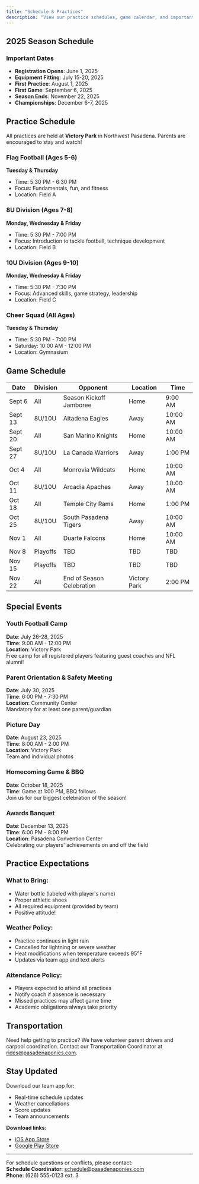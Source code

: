 ```yaml
---
title: "Schedule & Practices"
description: "View our practice schedules, game calendar, and important dates for the season"
---
```


## 2025 Season Schedule

### Important Dates
- **Registration Opens**: June 1, 2025
- **Equipment Fitting**: July 15-20, 2025
- **First Practice**: August 1, 2025
- **First Game**: September 6, 2025
- **Season Ends**: November 22, 2025
- **Championships**: December 6-7, 2025

## Practice Schedule

All practices are held at **Victory Park** in Northwest Pasadena. Parents are encouraged to stay and watch!

### Flag Football (Ages 5-6)
**Tuesday & Thursday**
- Time: 5:30 PM - 6:30 PM
- Focus: Fundamentals, fun, and fitness
- Location: Field A

### 8U Division (Ages 7-8)
**Monday, Wednesday & Friday**
- Time: 5:30 PM - 7:00 PM
- Focus: Introduction to tackle football, technique development
- Location: Field B

### 10U Division (Ages 9-10)
**Monday, Wednesday & Friday**
- Time: 5:30 PM - 7:30 PM
- Focus: Advanced skills, game strategy, leadership
- Location: Field C

### Cheer Squad (All Ages)
**Tuesday & Thursday**
- Time: 5:30 PM - 7:00 PM
- Saturday: 10:00 AM - 12:00 PM
- Location: Gymnasium

## Game Schedule

<div class="schedule-table">
<table>
<thead>
<tr>
<th>Date</th>
<th>Division</th>
<th>Opponent</th>
<th>Location</th>
<th>Time</th>
</tr>
</thead>
<tbody>
<tr>
<td>Sept 6</td>
<td>All</td>
<td>Season Kickoff Jamboree</td>
<td>Home</td>
<td>9:00 AM</td>
</tr>
<tr>
<td>Sept 13</td>
<td>8U/10U</td>
<td>Altadena Eagles</td>
<td>Away</td>
<td>10:00 AM</td>
</tr>
<tr>
<td>Sept 20</td>
<td>All</td>
<td>San Marino Knights</td>
<td>Home</td>
<td>10:00 AM</td>
</tr>
<tr>
<td>Sept 27</td>
<td>8U/10U</td>
<td>La Canada Warriors</td>
<td>Away</td>
<td>1:00 PM</td>
</tr>
<tr>
<td>Oct 4</td>
<td>All</td>
<td>Monrovia Wildcats</td>
<td>Home</td>
<td>10:00 AM</td>
</tr>
<tr>
<td>Oct 11</td>
<td>8U/10U</td>
<td>Arcadia Apaches</td>
<td>Away</td>
<td>10:00 AM</td>
</tr>
<tr>
<td>Oct 18</td>
<td>All</td>
<td>Temple City Rams</td>
<td>Home</td>
<td>1:00 PM</td>
</tr>
<tr>
<td>Oct 25</td>
<td>8U/10U</td>
<td>South Pasadena Tigers</td>
<td>Away</td>
<td>10:00 AM</td>
</tr>
<tr>
<td>Nov 1</td>
<td>All</td>
<td>Duarte Falcons</td>
<td>Home</td>
<td>10:00 AM</td>
</tr>
<tr>
<td>Nov 8</td>
<td>Playoffs</td>
<td>TBD</td>
<td>TBD</td>
<td>TBD</td>
</tr>
<tr>
<td>Nov 15</td>
<td>Playoffs</td>
<td>TBD</td>
<td>TBD</td>
<td>TBD</td>
</tr>
<tr>
<td>Nov 22</td>
<td>All</td>
<td>End of Season Celebration</td>
<td>Victory Park</td>
<td>2:00 PM</td>
</tr>
</tbody>
</table>
</div>

## Special Events

### Youth Football Camp
**Date**: July 26-28, 2025  
**Time**: 9:00 AM - 12:00 PM  
**Location**: Victory Park  
Free camp for all registered players featuring guest coaches and NFL alumni!

### Parent Orientation & Safety Meeting
**Date**: July 30, 2025  
**Time**: 6:00 PM - 7:30 PM  
**Location**: Community Center  
Mandatory for at least one parent/guardian

### Picture Day
**Date**: August 23, 2025  
**Time**: 8:00 AM - 2:00 PM  
**Location**: Victory Park  
Team and individual photos

### Homecoming Game & BBQ
**Date**: October 18, 2025  
**Time**: Game at 1:00 PM, BBQ follows  
Join us for our biggest celebration of the season!

### Awards Banquet
**Date**: December 13, 2025  
**Time**: 6:00 PM - 8:00 PM  
**Location**: Pasadena Convention Center  
Celebrating our players' achievements on and off the field

## Practice Expectations

### What to Bring:
- Water bottle (labeled with player's name)
- Proper athletic shoes
- All required equipment (provided by team)
- Positive attitude!

### Weather Policy:
- Practice continues in light rain
- Cancelled for lightning or severe weather
- Heat modifications when temperature exceeds 95°F
- Updates via team app and text alerts

### Attendance Policy:
- Players expected to attend all practices
- Notify coach if absence is necessary
- Missed practices may affect game time
- Academic obligations always take priority

## Transportation

Need help getting to practice? We have volunteer parent drivers and carpool coordination. Contact our Transportation Coordinator at rides@pasadenaponies.com.

## Stay Updated

Download our team app for:
- Real-time schedule updates
- Weather cancellations
- Score updates
- Team announcements

**Download links:**
- [iOS App Store](#)
- [Google Play Store](#)

---

For schedule questions or conflicts, please contact:  
**Schedule Coordinator**: schedule@pasadenaponies.com  
**Phone**: (626) 555-0123 ext. 3
